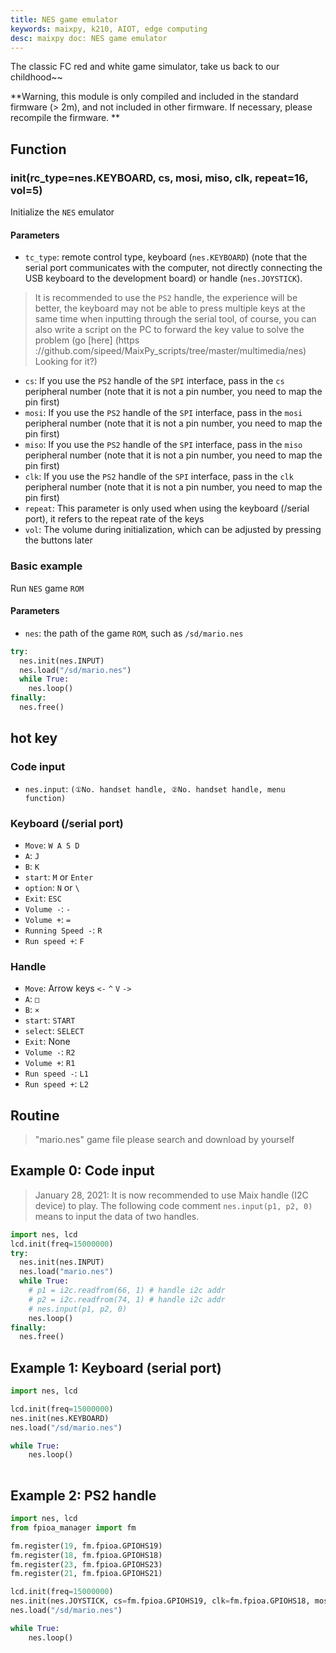 ```yaml
---
title: NES game emulator
keywords: maixpy, k210, AIOT, edge computing
desc: maixpy ​​doc: NES game emulator
---
```



The classic FC red and white game simulator, take us back to our childhood~~

**Warning, this module is only compiled and included in the standard firmware (> 2m), and not included in other firmware. If necessary, please recompile the firmware. **

## Function

### init(rc_type=nes.KEYBOARD, cs, mosi, miso, clk, repeat=16, vol=5)

Initialize the `NES` emulator

#### Parameters

* `tc_type`: remote control type, keyboard (`nes.KEYBOARD`) (note that the serial port communicates with the computer, not directly connecting the USB keyboard to the development board) or handle (`nes.JOYSTICK`).
> It is recommended to use the `PS2` handle, the experience will be better, the keyboard may not be able to press multiple keys at the same time when inputting through the serial tool, of course, you can also write a script on the PC to forward the key value to solve the problem (go [here] (https ://github.com/sipeed/MaixPy_scripts/tree/master/multimedia/nes) Looking for it?)

* `cs`: If you use the `PS2` handle of the `SPI` interface, pass in the `cs` peripheral number (note that it is not a pin number, you need to map the pin first)
* `mosi`: If you use the `PS2` handle of the `SPI` interface, pass in the `mosi` peripheral number (note that it is not a pin number, you need to map the pin first)
* `miso`: If you use the `PS2` handle of the `SPI` interface, pass in the `miso` peripheral number (note that it is not a pin number, you need to map the pin first)
* `clk`: If you use the `PS2` handle of the `SPI` interface, pass in the `clk` peripheral number (note that it is not a pin number, you need to map the pin first)
* `repeat`: This parameter is only used when using the keyboard (/serial port), it refers to the repeat rate of the keys
* `vol`: The volume during initialization, which can be adjusted by pressing the buttons later

### Basic example

Run `NES` game `ROM`

#### Parameters

* `nes`: the path of the game `ROM`, such as `/sd/mario.nes`

```python
try:
  nes.init(nes.INPUT)
  nes.load("/sd/mario.nes")
  while True:
    nes.loop()
finally:
  nes.free()
```

## hot key


### Code input

* `nes.input`: `(①No. handset handle, ②No. handset handle, menu function)`

### Keyboard (/serial port)

* `Move`: `W A S D`
* `A`: `J`
* `B`: `K`
* `start`: `M` or `Enter`
* `option`: `N` or `\`
* `Exit`: `ESC`
* `Volume -`: `-`
* `Volume +`: `=`
* `Running Speed ​​-`: `R`
* `Run speed +`: `F`

### Handle

* `Move`: Arrow keys `<-` `^` `V` `->`
* `A`: `□`
* `B`: `×`
* `start`: `START`
* `select`: `SELECT`
* `Exit`: None
* `Volume -`: `R2`
* `Volume +`: `R1`
* `Run speed -`: `L1`
* `Run speed +`: `L2`

## Routine

> "mario.nes" game file please search and download by yourself

## Example 0: Code input

> January 28, 2021: It is now recommended to use Maix handle (I2C device) to play. The following code comment `nes.input(p1, p2, 0)` means to input the data of two handles.

```python
import nes, lcd
lcd.init(freq=15000000)
try:
  nes.init(nes.INPUT)
  nes.load("mario.nes")
  while True:
    # p1 = i2c.readfrom(66, 1) # handle i2c addr
    # p2 = i2c.readfrom(74, 1) # handle i2c addr
    # nes.input(p1, p2, 0)
    nes.loop()
finally:
  nes.free()

```

## Example 1: Keyboard (serial port)

```python
import nes, lcd

lcd.init(freq=15000000)
nes.init(nes.KEYBOARD)
nes.load("/sd/mario.nes")

while True:
    nes.loop()
    
```

## Example 2: PS2 handle

```python
import nes, lcd
from fpioa_manager import fm

fm.register(19, fm.fpioa.GPIOHS19)
fm.register(18, fm.fpioa.GPIOHS18)
fm.register(23, fm.fpioa.GPIOHS23)
fm.register(21, fm.fpioa.GPIOHS21)

lcd.init(freq=15000000)
nes.init(nes.JOYSTICK, cs=fm.fpioa.GPIOHS19, clk=fm.fpioa.GPIOHS18, mosi=fm.fpioa.GPIOHS23, miso=fm.fpioa.GPIOHS21)
nes.load("/sd/mario.nes")

while True:
    nes.loop()

```
